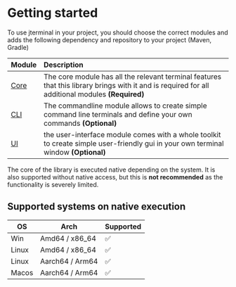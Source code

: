 # Getting started

To use jterminal in your project, you should choose the correct modules 
and adds the following dependency and repository to your project (Maven, Gradle)


| Module                 | Description                                                                                                                                       |
|------------------------|:--------------------------------------------------------------------------------------------------------------------------------------------------|
| [Core](Core-Module.md) | The core module has all the relevant terminal features that this library brings with it and is required for all additional modules **(Required)** |
| [CLI](CLI-Module.md)   | The commandline module allows to create simple command line terminals and define your own commands **(Optional)**                                 |
| [UI](UI-Module.md)     | the user-interface module comes with a whole toolkit to create simple user-friendly gui in your own terminal window  **(Optional)**               |

The core of the library is executed native depending on the system. It is also supported without native access,
but this is <b>not recommended</b> as the functionality is severely limited.

## Supported systems on native execution
| OS    | Arch            | Supported |
|-------|-----------------|-----------|
| Win   | Amd64 / x86_64  | ✅         |
| Linux | Amd64 / x86_64  | ✅         |
| Linux | Aarch64 / Arm64 | ✅         |
| Macos | Aarch64 / Arm64 | ✅         |



